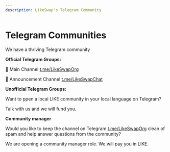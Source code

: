 ```yaml
---
description: LikeSwap's Telegram Community
---
```


# Telegram Communities

We have a thriving Telegram community

**Official Telegram Groups:**

🧂 Main Channel [t.me/LikeSwapOrg](https://t.me/LikeSwapOrg)

📣 Announcement Channel [t.me/LikeSwapChat](https://t.me/LikeSwapChat)

**Unofficial Telegram Groups:**

Want to ppen a local LIKE community in your local language on Telegram?

Talk with us and we will fund you.

**Community manager**

Would you like to keep the channel on Telegram [t.me/LikeSwapOrg](https://t.me/LikeSwapOrg) clean of spam and help answer questions from the community?

We are opening a community manager role. We will pay you in LIKE.
